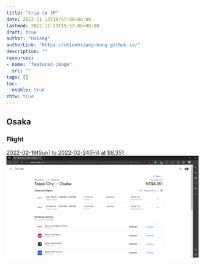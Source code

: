 ```yaml
---
title: "trip to JP"
date: 2022-11-13T19:57:00+08:00
lastmod: 2022-11-13T19:57:00+08:00
draft: true
author: "Hsiang"
authorLink: "https://chienhsiang-hung.github.io/"
description: ""
resources:
- name: "featured-image"
  src: ""
tags: []
toc:
  enable: true
zhtw: true
---
```

## Osaka
### Flight
2022-02-19(Sun) to 2022-02-24(Fri) at $8,351
![Round-trip-to-Osaka](Round-trip-to-Osaka.png "Round-trip-to-Osaka.png")